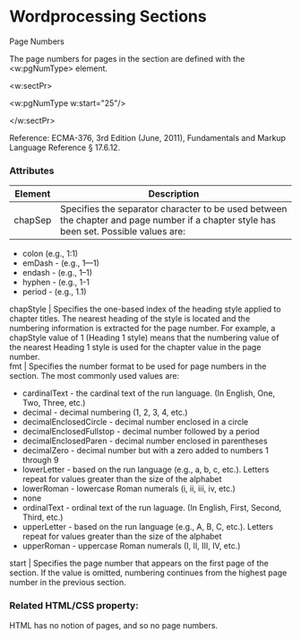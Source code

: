 # Wordprocessing Sections

Page Numbers

The page numbers for pages in the section are defined with the <w:pgNumType> element.

<w:sectPr>

<w:pgNumType w:start="25"/>

</w:sectPr>

Reference: ECMA-376, 3rd Edition (June, 2011), Fundamentals and Markup Language Reference § 17.6.12.

### Attributes

| Element | Description                                                                                                                            |
| ------- | -------------------------------------------------------------------------------------------------------------------------------------- |
| chapSep | Specifies the separator character to be used between the chapter and page number if a chapter style has been set. Possible values are: |

- colon (e.g., 1:1)
- emDash - (e.g., 1—1)
- endash - (e.g., 1–1)
- hyphen - (e.g., 1-1
- period - (e.g., 1.1)

chapStyle | Specifies the one-based index of the heading style applied to chapter titles. The nearest heading of the style is located and the numbering information is extracted for the page number. For example, a chapStyle value of 1 (Heading 1 style) means that the numbering value of the nearest Heading 1 style is used for the chapter value in the page number.  
fmt | Specifies the number format to be used for page numbers in the section. The most commonly used values are:

- cardinalText - the cardinal text of the run language. (In English, One, Two, Three, etc.)
- decimal - decimal numbering (1, 2, 3, 4, etc.)
- decimalEnclosedCircle - decimal number enclosed in a circle
- decimalEnclosedFullstop - decimal number followed by a period
- decimalEnclosedParen - decimal number enclosed in parentheses
- decimalZero - decimal number but with a zero added to numbers 1 through 9
- lowerLetter - based on the run language (e.g., a, b, c, etc.). Letters repeat for values greater than the size of the alphabet
- lowerRoman - lowercase Roman numerals (i, ii, iii, iv, etc.)
- none
- ordinalText - ordinal text of the run laguage. (In English, First, Second, Third, etc.)
- upperLetter - based on the run language (e.g., A, B, C, etc.). Letters repeat for values greater than the size of the alphabet
- upperRoman - uppercase Roman numerals (I, II, III, IV, etc.)

start | Specifies the page number that appears on the first page of the section. If the value is omitted, numbering continues from the highest page number in the previous section.

### Related HTML/CSS property:

HTML has no notion of pages, and so no page numbers.
